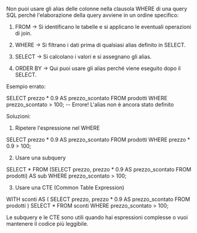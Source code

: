 
Non puoi usare gli alias delle colonne nella clausola WHERE di una query SQL perché l'elaborazione della query avviene in un ordine specifico:

1. FROM → Si identificano le tabelle e si applicano le eventuali operazioni di join.


2. WHERE → Si filtrano i dati prima di qualsiasi alias definito in SELECT.


3. SELECT → Si calcolano i valori e si assegnano gli alias.


4. ORDER BY → Qui puoi usare gli alias perché viene eseguito dopo il SELECT.



Esempio errato:

SELECT prezzo * 0.9 AS prezzo_scontato
FROM prodotti
WHERE prezzo_scontato > 100; -- Errore! L'alias non è ancora stato definito

Soluzioni:

1. Ripetere l'espressione nel WHERE

SELECT prezzo * 0.9 AS prezzo_scontato
FROM prodotti
WHERE prezzo * 0.9 > 100;


2. Usare una subquery

SELECT *
FROM (SELECT prezzo, prezzo * 0.9 AS prezzo_scontato FROM prodotti) AS sub
WHERE prezzo_scontato > 100;


3. Usare una CTE (Common Table Expression)

WITH sconti AS (
    SELECT prezzo, prezzo * 0.9 AS prezzo_scontato FROM prodotti
)
SELECT *
FROM sconti
WHERE prezzo_scontato > 100;



Le subquery e le CTE sono utili quando hai espressioni complesse o vuoi mantenere il codice più leggibile.

